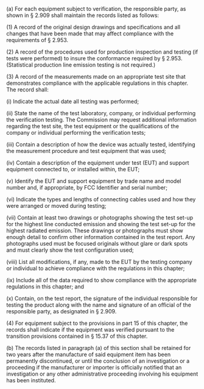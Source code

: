 (a) For each equipment subject to verification, the responsible party, as shown in § 2.909 shall maintain the records listed as follows:

(1) A record of the original design drawings and specifications and all changes that have been made that may affect compliance with the requirements of § 2.953.

(2) A record of the procedures used for production inspection and testing (if tests were performed) to insure the conformance required by § 2.953. (Statistical production line emission testing is not required.)

(3) A record of the measurements made on an appropriate test site that demonstrates compliance with the applicable regulations in this chapter. The record shall:

(i) Indicate the actual date all testing was performed;

(ii) State the name of the test laboratory, company, or individual performing the verification testing. The Commission may request additional information regarding the test site, the test equipment or the qualifications of the company or individual performing the verification tests;

(iii) Contain a description of how the device was actually tested, identifying the measurement procedure and test equipment that was used;

(iv) Contain a description of the equipment under test (EUT) and support equipment connected to, or installed within, the EUT;

(v) Identify the EUT and support equipment by trade name and model number and, if appropriate, by FCC Identifier and serial number;

(vi) Indicate the types and lengths of connecting cables used and how they were arranged or moved during testing;

(vii) Contain at least two drawings or photographs showing the test set-up for the highest line conducted emission and showing the test set-up for the highest radiated emission. These drawings or photographs must show enough detail to confirm other information contained in the test report. Any photographs used must be focused originals without glare or dark spots and must clearly show the test configuration used;

(viii) List all modifications, if any, made to the EUT by the testing company or individual to achieve compliance with the regulations in this chapter;

(ix) Include all of the data required to show compliance with the appropriate regulations in this chapter; and

(x) Contain, on the test report, the signature of the individual responsible for testing the product along with the name and signature of an official of the responsible party, as designated in § 2.909.

(4) For equipment subject to the provisions in part 15 of this chapter, the records shall indicate if the equipment was verified pursuant to the transition provisions contained in § 15.37 of this chapter.

(b) The records listed in paragraph (a) of this section shall be retained for two years after the manufacture of said equipment item has been permanently discontinued, or until the conclusion of an investigation or a proceeding if the manufacturer or importer is officially notified that an investigation or any other administrative proceeding involving his equipment has been instituted.

